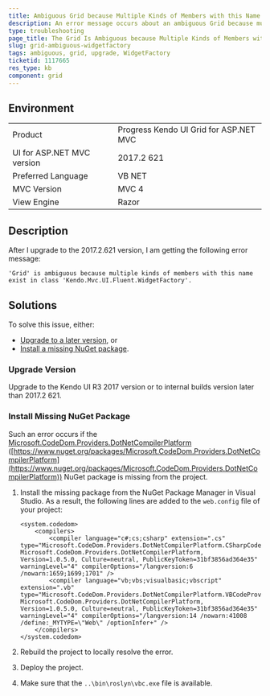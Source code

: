 ```yaml
---
title: Ambiguous Grid because Multiple Kinds of Members with this Name Exist
description: An error message occurs about an ambiguous Grid because multiple kinds of members with this name exist in the Kendo.Mvc.UI.Fluent.WidgetFactory class after an upgrade to the 2017.2.621 version.
type: troubleshooting
page_title: The Grid Is Ambiguous because Multiple Kinds of Members with this Name Exist | UI for ASP.NET MVC
slug: grid-ambiguous-widgetfactory
tags: ambiguous, grid, upgrade, WidgetFactory
ticketid: 1117665
res_type: kb
component: grid
---
```


## Environment

<table>
 <tr>
  <td>Product</td>
  <td>Progress Kendo UI Grid for ASP.NET MVC</td>
 </tr> <tr>
  <td>UI for ASP.NET MVC version</td>  
  <td>2017.2 621</td>
 </tr>
 <tr>
  <td>Preferred Language</td>
  <td>VB NET</td>
 </tr>
 <tr>
  <td>MVC Version</td>
  <td>MVC 4</td>
 </tr>
 <tr>
  <td>View Engine</td>
  <td>Razor</td>
 </tr>
</table>

## Description

After I upgrade to the 2017.2.621 version, I am getting the following error message:  

````
'Grid' is ambiguous because multiple kinds of members with this name exist in class 'Kendo.Mvc.UI.Fluent.WidgetFactory'.
````

## Solutions

To solve this issue, either:

* [Upgrade to a later version](#upgrade-version), or
* [Install a missing NuGet package](#install-missing-nuget-package).

### Upgrade Version

Upgrade to the Kendo UI R3 2017 version or to internal builds version later than 2017.2 621.

### Install Missing NuGet Package

Such an error occurs if the [Microsoft.CodeDom.Providers.DotNetCompilerPlatform](https://www.nuget.org/packages/Microsoft.CodeDom.Providers.DotNetCompilerPlatform) ([https://www.nuget.org/packages/Microsoft.CodeDom.Providers.DotNetCompilerPlatform](https://www.nuget.org/packages/Microsoft.CodeDom.Providers.DotNetCompilerPlatform)) NuGet package is missing from the project.

1. Install the missing package from the NuGet Package Manager in Visual Studio. As a result, the following lines are added to the `web.config` file of your project:  

    ```
    <system.codedom>
        <compilers>
            <compiler language="c#;cs;csharp" extension=".cs" type="Microsoft.CodeDom.Providers.DotNetCompilerPlatform.CSharpCodeProvider, Microsoft.CodeDom.Providers.DotNetCompilerPlatform, Version=1.0.5.0, Culture=neutral, PublicKeyToken=31bf3856ad364e35" warningLevel="4" compilerOptions="/langversion:6 /nowarn:1659;1699;1701" />
            <compiler language="vb;vbs;visualbasic;vbscript" extension=".vb" type="Microsoft.CodeDom.Providers.DotNetCompilerPlatform.VBCodeProvider, Microsoft.CodeDom.Providers.DotNetCompilerPlatform, Version=1.0.5.0, Culture=neutral, PublicKeyToken=31bf3856ad364e35" warningLevel="4" compilerOptions="/langversion:14 /nowarn:41008 /define:_MYTYPE=\"Web\" /optionInfer+" />
        </compilers>
    </system.codedom>
    ```

1. Rebuild the project to locally resolve the error.

1. Deploy the project.

1. Make sure that the `..\bin\roslyn\vbc.exe` file is available.     
